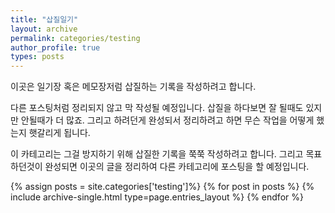 ```yaml
---
title: "삽질일기"
layout: archive
permalink: categories/testing
author_profile: true
types: posts
---
```


이곳은 일기장 혹은 메모장저럼 삽질하는 기록을 작성하려고 합니다. 

다른 포스팅처럼 정리되지 않고 막 작성될 예정입니다. 
삽질을 하다보면 잘 될때도 있지만 안될때가 더 많죠. 
그리고 하려던게 완성되서 정리하려고 하면 무슨 작업을 어떻게 했는지 햇갈리게 됩니다. 

이 카테고리는 그걸 방지하기 위해 삽질한 기록을 쭉쭉 작성하려고 합니다. 
그리고 목표하던것이 완성되면 이곳의 글을 정리하여 다른 카테고리에 포스팅을 할 예정입니다.

 
{% assign posts = site.categories['testing']%}
{% for post in posts %} 
  {% include archive-single.html type=page.entries_layout %} 
{% endfor %}
